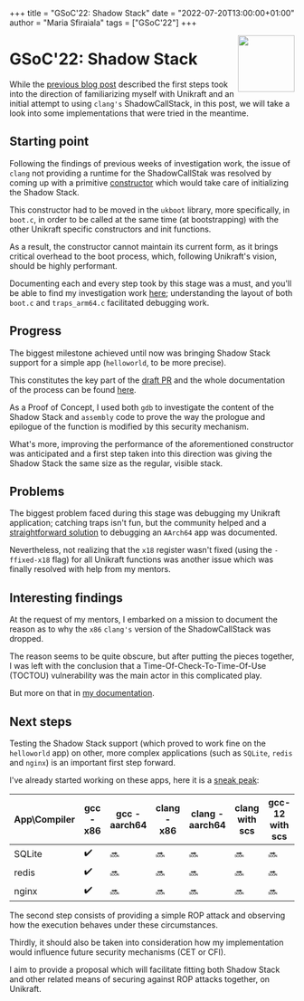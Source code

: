 +++
title = "GSoC'22: Shadow Stack"
date = "2022-07-20T13:00:00+01:00"
author = "Maria Sfiraiala"
tags = ["GSoC'22"]
+++

<img width="100px" src="https://summerofcode.withgoogle.com/assets/media/gsoc-2022-badge.svg" align="right" />

# GSoC'22: Shadow Stack

While the [previous blog post](https://unikraft.org/blog/2022-07-05-unikraft-gsoc-shadow-stack/) described the first steps took into the direction of familiarizing myself with Unikraft and an initial attempt to using `clang's` ShadowCallStack, in this post, we will take a look into some implementations that were tried in the meantime.

## Starting point

Following the findings of previous weeks of investigation work, the issue of `clang` not providing a runtime for the ShadowCallStak was resolved by coming up with a primitive [constructor](https://gist.github.com/mariasfiraiala/60389dd16fef0fdc11d7f7972e320a9a) which would take care of initializing the Shadow Stack.

This constructor had to be moved in the `ukboot` library, more specifically, in `boot.c`, in order to be called at the same time (at bootstrapping) with the other Unikraft specific constructors and init functions.

As a result, the constructor cannot maintain its current form, as it brings critical overhead to the boot process, which, following Unikraft's vision, should be highly performant.

Documenting each and every step took by this stage was a must, and you'll be able to find my investigation work [here](https://github.com/mariasfiraiala/scs-work/tree/master/unikraft-scs); understanding the layout of both `boot.c` and `traps_arm64.c` facilitated debugging work.

## Progress

The biggest milestone achieved until now was bringing Shadow Stack support for a simple app (`helloworld`, to be more precise). 

This constitutes the key part of the [draft PR](https://github.com/unikraft/unikraft/pull/505) and the whole documentation of the process can be found [here](https://github.com/mariasfiraiala/scs-work/blob/master/unikraft-scs/unikraft-scs-for-helloworld.md).

As a Proof of Concept, I used both `gdb` to investigate the content of the Shadow Stack and `assembly` code to prove the way the prologue and epilogue of the function is modified by this security mechanism.

What's more, improving the performance of the aforementioned constructor was anticipated and a first step taken into this direction was giving the Shadow Stack the same size as the regular, visible stack.

## Problems

The biggest problem faced during this stage was debugging my Unikraft application; catching traps isn't fun, but the community helped and a [straightforward solution](https://gist.github.com/mariasfiraiala/34a7b5b41c4e5515c7f0ad8a2c220ef9) to debugging an `AArch64` app was documented.

Nevertheless, not realizing that the `x18` register wasn't fixed (using the `-ffixed-x18` flag) for all Unikraft functions was another issue which was finally resolved with help from my mentors.

## Interesting findings

At the request of my mentors, I embarked on a mission to document the reason as to why the `x86` `clang's` version of the ShadowCallStack was dropped.

The reason seems to be quite obscure, but after putting the pieces together, I was left with the conclusion that a Time-Of-Check-To-Time-Of-Use (TOCTOU) vulnerability was the main actor in this complicated play.

But more on that in [my documentation](https://github.com/mariasfiraiala/scs-work/blob/master/utils/doc-scs-arm-vs-x86.md).

## Next steps

Testing the Shadow Stack support (which proved to work fine on the `helloworld` app) on other, more complex applications (such as `SQLite`, `redis` and `nginx`) is an important first step forward.

I've already started working on these apps, here it is a [sneak peak](https://github.com/mariasfiraiala/scs-work/blob/master/unikraft-scs/unikraft-scs-for-complex-apps.md):

| App\Compiler | gcc - x86 | gcc - aarch64 | clang - x86 | clang - aarch64 | clang with scs | gcc-12 with scs |
|--------------|-----------|---------------|-------------|-----------------|----------------|-----------------|
| SQLite | :heavy_check_mark: | :soon: | :soon: | :soon: | :soon: | :soon: |
| redis | :heavy_check_mark: | :soon: | :soon: | :soon: | :soon: | :soon: |
| nginx | :heavy_check_mark: | :soon: | :soon: | :soon: | :soon: | :soon: |

The second step consists of providing a simple ROP attack and observing how the execution behaves under these circumstances.

Thirdly, it should also be taken into consideration how my implementation would influence future security mechanisms (CET or CFI).

I aim to provide a proposal which will facilitate fitting both Shadow Stack and other related means of securing against ROP attacks together, on Unikraft.